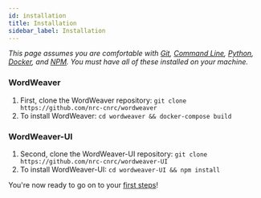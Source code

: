 ```yaml
---
id: installation
title: Installation
sidebar_label: Installation
---
```


*This page assumes you are comfortable with [Git](https://en.wikipedia.org/wiki/Git), [Command Line](https://en.wikipedia.org/wiki/Command-line_interface), [Python](https://en.wikipedia.org/wiki/Python_(programming_language)), [Docker](https://en.wikipedia.org/wiki/Docker_(software)), and [NPM](https://en.wikipedia.org/wiki/Npm_(software)). You must have all of these installed on your machine.*

### WordWeaver

1. First, clone the WordWeaver repository: ```git clone https://github.com/nrc-cnrc/wordweaver```
2. To install WordWeaver: `cd wordweaver && docker-compose build`

### WordWeaver-UI

1. Second, clone the WordWeaver-UI repository: ```git clone https://github.com/nrc-cnrc/wordweaver-UI```
2. To install WordWeaver-UI: `cd wordweaver-UI && npm install`

You're now ready to go on to your [first steps](firststeps.md)!